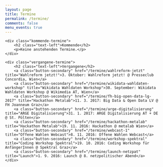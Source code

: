 ```yaml
---
layout: page
title: Termine
permalink: /termine/
comments: false
menu_events: true
---
```


<div id="page-termine">

	<div class="kommende-termine">
		<h2 class="text-left">Kommende</h2>
		<p>Keine anstehenden Termine.</p>
	</div>

	<div class="vergangene-termine">
		<h2 class="text-left">Vergangene</h2>
		<a class="button-secondary" href="/termine/wahlreform-jetzt" title="Wahlreform jetzt!">3. Oktober: Wahlreform jetzt! @ Presseclub Concordia, Wien</a>
		<a class="button-secondary" href="/termine/wikidata-wahldaten-workshop" title="Wikidata Wahldaten Workshop">30. September: Wikidata Wahldaten Workshop @ Wikimedia AT, Wien</a>
		<a class="button-secondary" href="/termine/fh-big-open-data-lg-2017" title="Hackathon Metalab">11. 3. 2017: Big Data & Open Data LV @ FH Joanneum Graz</a>
		<a class="button-secondary" href="/termine/arge-digitalisierung" title="ARGE Digitalisierung">31. 1. 2017: ARGE Digitalisierung AT + DE @ St. Pölten</a>
		<a class="button-secondary" href="/termine/hackathon-metalab" title="Hackathon Metalab">19. 11. 2016: Hackathon @ metalab Wien</a>
		<a class="button-secondary" href="/termine/webcast-1" title="Offene Wahlen Webcast">8. 11. 2016: Offene Wahlen Webcast</a>
		<a class="button-secondary" href="/termine/workshop-spektral" title="Coding Workshop Spektral">19. 10. 2016: Coding Workshop für AnfängerInnen @ Spektral Graz</a>
		<a class="button-secondary" href="/termine/launch-netzpat" title="Launch">1. 9. 2016: Launch @ 8. netzpolitischer Abend</a>
	</div>

</div>
